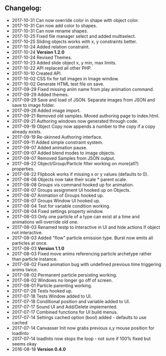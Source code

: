 ## Changelog:

- 2017-10-31 Can now override color in shape with object color.
- 2017-10-31 Can now add color to shapes.
- 2017-10-31 Can now rename shapes.
- 2017-10-25 Fixed file manager select and added multiselect.
- 2017-10-25 Sliding objects works with x, y constraints better.
- 2017-10-24 Added relation constraint.
- 2017-10-24 **Version 1.2.0**
- 2017-10-24 Revised Themes.
- 2017-10-23 Added slide object x, y min, max limits.
- 2017-10-22 API replaced all other PHP.
- 2017-10-10 Created API.
- 2017-10-02 CSS fix for tall images in Image window.
- 2017-10-02 Generate HTML test file on save.
- 2017-09-29 Fixed missing anim name from play animation command.
- 2017-09-29 Added themes.
- 2017-09-29 Save and load of JSON.  Separate images from JSON and save to image folder.
- 2017-09-26 Added image import.
- 2017-09-21 Removed old samples.  Moved authoring page to index.html.
- 2017-09-21 Authoring windows now generated through code.
- 2017-09-19 Object Copy now appends a number to the copy if a copy already exists.
- 2017-09-19 Re-skinned Authoring interface.
- 2017-09-11 Added simple constraint system.
- 2017-09-07 Added animation pause.
- 2017-09-07 Added blend modes to image objects.
- 2017-09-07 Removed Samples from JSON output.
- 2017-08-22 Object/Group/Particle filter working on more(all?) properties.
- 2017-08-22 Flipbook works if missing x or y values (defaults to 0).
- 2017-08-08 Objects now take their scale * parent scale.
- 2017-08-08 Groups vis command hooked up for animation.
- 2017-08-07 Groups assignment UI hooked up on Objects.
- 2017-08-07 Animation of Groups hooked up.
- 2017-08-07 Groups Window UI hooked up.
- 2017-08-04 Test for variable condition working.
- 2017-08-04 Fixed settings property window.
- 2017-08-03 Only one particle of a type can exist at a time and animations will override old one.
- 2017-08-03 Renamed testp to Interactive in UI and hide actions if object not interactive.
- 2017-08-03 Added "flow" particle emission type.  Burst now emits all particles at once.
- 2017-08-03 **Version 1.1.0**
- 2017-08-03 Fixed move anims referencing particle archetype rather than particle instance.
- 2017-08-02 Fixed animation bug with undefined previous time triggering anims twice.
- 2017-08-02 Permanent particle persisting working.
- 2017-08-02 Windows no longer go off of screen.
- 2017-08-01 Particle parenting working.
- 2017-07-28 Tests hooked up.
- 2017-07-18 Tests Window added to UI.
- 2017-07-18 Conditional position and variable added to UI.
- 2017-07-17 Sound UI and Add/Delete implemented.
- 2017-07-17 Combined functions for UI build menus.
- 2017-07-14 Settings cached option (bool) added - defaults to use cached
- 2017-07-14 Canvasser Init now grabs previous x,y mouse position for loadInto
- 2017-07-14 loadInto now stops the loop - not sure if 100% fixed but seems okay
- 2016-08-18 **Version 0.4.0**
